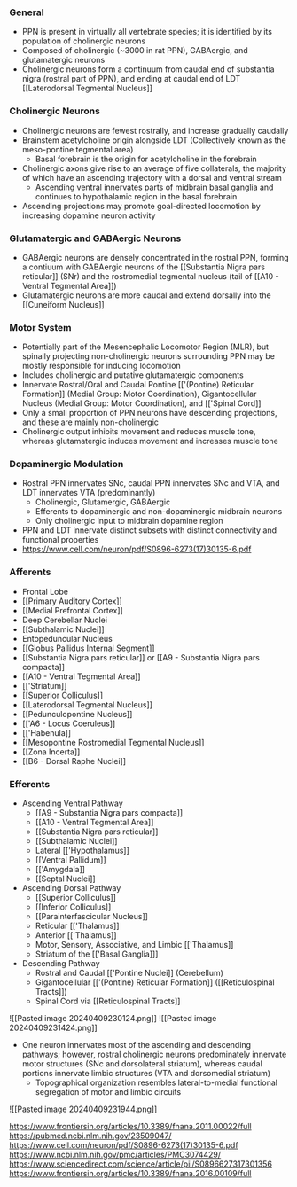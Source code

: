 ### General
- PPN is present in virtually all vertebrate species; it is identified by its population of cholinergic neurons
- Composed of cholinergic (~3000 in rat PPN), GABAergic, and glutamatergic neurons
- Cholinergic neurons form a continuum from caudal end of substantia nigra (rostral part of PPN), and ending at caudal end of LDT [[Laterodorsal Tegmental Nucleus]]
### Cholinergic Neurons
- Cholinergic neurons are fewest rostrally, and increase gradually caudally
- Brainstem acetylcholine origin alongside LDT (Collectively known as the meso-pontine tegmental area)
	- Basal forebrain is the origin for acetylcholine in the forebrain
- Cholinergic axons give rise to an average of five collaterals, the majority of which have an ascending trajectory with a dorsal and ventral stream
	- Ascending ventral innervates parts of midbrain basal ganglia and continues to hypothalamic region in the basal forebrain
- Ascending projections may promote goal-directed locomotion by increasing dopamine neuron activity
### Glutamatergic and GABAergic Neurons
- GABAergic neurons are densely concentrated in the rostral PPN, forming a contiuum with GABAergic neurons of the [[Substantia Nigra pars reticular]] (SNr) and the rostromedial tegmental nucleus (tail of [[A10 - Ventral Tegmental Area]])
- Glutamatergic neurons are more caudal and extend dorsally into the [[Cuneiform Nucleus]]
### Motor System
- Potentially part of the Mesencephalic Locomotor Region (MLR), but spinally projecting non-cholinergic neurons surrounding PPN may be mostly responsible for inducing locomotion
- Includes cholinergic and putative glutamatergic components
- Innervate Rostral/Oral and Caudal Pontine [['(Pontine) Reticular Formation]] (Medial Group: Motor Coordination), Gigantocellular Nucleus (Medial Group: Motor Coordination), and [['Spinal Cord]]
- Only a small proportion of PPN neurons have descending projections, and these are mainly non-cholinergic
- Cholinergic output inhibits movement and reduces muscle tone, whereas glutamatergic induces movement and increases muscle tone
### Dopaminergic Modulation
- Rostral PPN innervates SNc, caudal PPN innervates SNc and VTA, and LDT innervates VTA (predominantly)
	- Cholinergic, Glutamergic, GABAergic
	- Efferents to dopaminergic and non-dopaminergic midbrain neurons
	- Only cholinergic input to midbrain dopamine region
- PPN and LDT innervate distinct subsets with distinct connectivity and functional properties
- https://www.cell.com/neuron/pdf/S0896-6273(17)30135-6.pdf
### Afferents
- Frontal Lobe
- [[Primary Auditory Cortex]]
- [[Medial Prefrontal Cortex]]
- Deep Cerebellar Nuclei
- [[Subthalamic Nuclei]]
- Entopeduncular Nucleus
- [[Globus Pallidus Internal Segment]]
- [[Substantia Nigra pars reticular]] or [[A9 - Substantia Nigra pars compacta]]
- [[A10 - Ventral Tegmental Area]]
- [['Striatum]]
- [[Superior Colliculus]]
- [[Laterodorsal Tegmental Nucleus]]
- [[Pedunculopontine Nucleus]]
- [['A6 - Locus Coeruleus]]
- [['Habenula]]
- [[Mesopontine Rostromedial Tegmental Nucleus]]
- [[Zona Incerta]]
- [[B6 - Dorsal Raphe Nuclei]]
### Efferents
- Ascending Ventral Pathway
	- [[A9 - Substantia Nigra pars compacta]]
	- [[A10 - Ventral Tegmental Area]]
	- [[Substantia Nigra pars reticular]]
	- [[Subthalamic Nuclei]]
	- Lateral [['Hypothalamus]]
	- [[Ventral Pallidum]]
	- [['Amygdala]]
	- [[Septal Nuclei]]
- Ascending Dorsal Pathway
	- [[Superior Colliculus]]
	- [[Inferior Colliculus]]
	- [[Parainterfascicular Nucleus]]
	- Reticular [['Thalamus]]
	- Anterior [['Thalamus]]
	- Motor, Sensory, Associative, and Limbic [['Thalamus]]
	- Striatum of the [['Basal Ganglia]]]
- Descending Pathway
	- Rostral and Caudal [['Pontine Nuclei]] (Cerebellum)
	- Gigantocellular [['(Pontine) Reticular Formation]] ([[Reticulospinal Tracts]])
	- Spinal Cord via [[Reticulospinal Tracts]]


![[Pasted image 20240409230124.png]]
![[Pasted image 20240409231424.png]]
- One neuron innervates most of the ascending and descending pathways; however, rostral cholinergic neurons predominately innervate motor structures (SNc and dorsolateral striatum), whereas caudal portions innervate limbic structures (VTA and dorsomedial striatum)
	- Topographical organization resembles lateral-to-medial functional segregation of motor and limbic circuits

![[Pasted image 20240409231944.png]]



https://www.frontiersin.org/articles/10.3389/fnana.2011.00022/full
https://pubmed.ncbi.nlm.nih.gov/23509047/
https://www.cell.com/neuron/pdf/S0896-6273(17)30135-6.pdf
https://www.ncbi.nlm.nih.gov/pmc/articles/PMC3074429/
https://www.sciencedirect.com/science/article/pii/S0896627317301356
https://www.frontiersin.org/articles/10.3389/fnana.2016.00109/full 